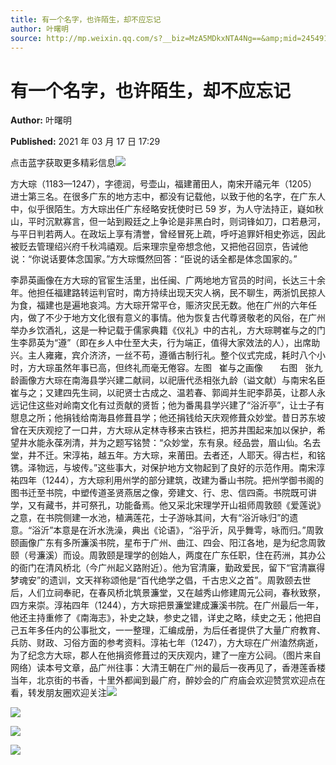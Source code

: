 ```yaml
---
title: 有一个名字，也许陌生，却不应忘记
author: 叶曙明
source: http://mp.weixin.qq.com/s?__biz=MzA5MDkxNTA4Ng==&amp;mid=2454910788&amp;idx=1&amp;sn=f2c79c940a8cd5af9d9a2c4bba255c29&amp;chksm=87a23f25b0d5b63330205085a16776874f1606148ac0233431961a2e814b0795b02d7e405d2a&poc_token=HJ_Do2ejHyO-wNZGG8Q1S8FdPgy1YBBEob-nUEme
---
```


# 有一个名字，也许陌生，却不应忘记

**Author:** 叶曙明

**Published:** 2021 年 03 月 17 日 17:29

点击蓝字获取更多精彩信息![](https://mmbiz.qpic.cn/mmbiz_gif/Ljib4So7yuWiaYyUy2LD2xphKdkhBEVEIibgxiaqSrr4RxfPLSQZQpD4zeuMj7jN7jyM8pJYtRW6aFCGaaQenhZ3Gw/640?wx_fmt=gif)

方大琮（1183—1247），字德润，号壶山，福建莆田人，南宋开禧元年（1205）进士第三名。在很多广东的地方志中，都没有记载他，以致于他的名字，在广东人中，似乎很陌生。方大琮出任广东经略安抚使时已 59 岁，为人守法持正，嶷如秋山，平时沉默寡言，但一站到殿廷之上争论是非黑白时，则词锋如刀，口若悬河，与平日判若两人。在政坛上享有清誉，曾经冒死上疏，呼吁追罪奸相史弥远，因此被贬去管理绍兴府千秋鸿禧观。后来理宗皇帝想念他，又把他召回京，告诫他说：“你说话要体念国家。”方大琮慨然回答：“臣说的话全都是体念国家的。”

李昴英画像在方大琮的官宦生活里，出任闽、广两地地方官员的时间，长达三十余年。他担任福建路转运判官时，南方持续出现天灾人祸，民不聊生，两浙饥民掠人为食，福建也是遍地哀鸿。方大琮开常平仓，赈济灾民无数。他在广州的六年任内，做了不少于地方文化很有意义的事情。他为恢复古代尊贤敬老的风俗，在广州举办乡饮酒礼，这是一种记载于儒家典籍《仪礼》中的古礼，方大琮聘崔与之的门生李昴英为“遵”（即在乡人中仕至大夫，行为端正，值得大家效法的人），出席助兴。主人雍雍，宾介济济，一丝不苟，遵循古制行礼。整个仪式完成，耗时八个小时，方大琮虽然年事已高，但终礼而毫无倦容。左图   崔与之画像       右图   张九龄画像方大琮在南海县学兴建二献祠，以祀唐代丞相张九龄（谥文献）与南宋名臣崔与之；又建四先生祠，以祀贤士古成之、温若春、郭阊并生祀李昴英，让郡人永远记住这些对岭南文化有过贡献的贤哲；他为番禺县学兴建了“浴沂亭”，让士子有憇息之所；他捐钱给南海县修葺县学；他还捐钱给天庆观修葺众妙堂。昔日苏东坡曾在天庆观挖了一口井，方大琮从定林寺移来古铁栏，把苏井围起来加以保护，希望井水能永葆冽清，并为之题写铭赞：“众妙堂，东有泉。经品尝，眉山仙。名去堂，井不迁。宋淳祐，越五年。方大琮，来莆田。去者还，人耶天。得古栏，和铭镌。泽物远，与坡传。”这些事大，对保护地方文物起到了良好的示范作用。南宋淳祐四年（1244），方大琮利用州学的部分建筑，改建为番山书院。把州学御书阁的图书迁至书院，中塑传道圣贤燕居之像，旁建文、行、忠、信四斋。书院既可讲学，又有藏书，并可祭孔，功能备焉。他又采北宋理学开山祖师周敦颐《爱莲说》之意，在书院侧建一水池，植满莲花，士子游咏其间，大有“浴沂咏归”的遗意。“浴沂”本意是在沂水洗澡，典出《论语》，“浴乎沂，风乎舞雩，咏而归。”周敦颐画像广东有多所濂溪书院，星布于广州、曲江、四会、阳江各地，是为纪念周敦颐（号濂溪）而设。周敦颐是理学的创始人，两度在广东任职，住在药洲，其办公的衙门在清风桥北（今广州起义路附近）。他为官清廉，勤政爱民，留下“官清赢得梦魂安”的遗训，文天祥称颂他是“百代绝学之倡，千古忠义之首”。周敦颐去世后，人们立祠奉祀，在春风桥北筑景濂堂，又在越秀山修建周元公祠，春秋致祭，四方来崇。淳祐四年（1244），方大琮把景濂堂建成濂溪书院。在广州最后一年，他还主持重修了《南海志》，补史之缺，参史之错，详史之略，续史之无；他把自己五年多任内的公事批文，一一整理，汇编成册，为后任者提供了大量广府教育、兵防、财政、习俗方面的参考资料。淳祐七年（1247），方大琮在广州溘然病逝，为了纪念方大琮，郡人在他捐资修葺过的天庆观内，建了一座方公祠。（图片来自网络）读本号文章，品广州往事：大清王朝在广州的最后一夜再见了，香港莲香楼当年，北京街的书香，十里外都闻到最广府，醉妙会的广府庙会欢迎赞赏欢迎点在看，转发朋友圈欢迎关注![](https://mmbiz.qpic.cn/mmbiz_jpg/PJWG74pLsMbqcbJg3beKXxZkZSp0ZreVAuDUgjo8A3TV2cOLibzZynERuQyldjDQC5DialxhZvh38bN9ZicD07EdA/640?wx_fmt=jpeg)

![](https://mmbiz.qpic.cn/mmbiz_jpg/PJWG74pLsMbqcbJg3beKXxZkZSp0ZreVCk92Ngu9fVeFaWNrYbAmicAkYEIico0Tqmia9334icyQ7iaHIaJmjudCHOA/640?wx_fmt=jpeg)

![](https://mmbiz.qpic.cn/mmbiz_jpg/PJWG74pLsMbqcbJg3beKXxZkZSp0ZreVsJ4p1LXt2OThRmVU55AWf6oBtLiclAOE0oRNUkTQT4v4richay5rXfzg/640?wx_fmt=jpeg)

![](https://mmbiz.qpic.cn/mmbiz_jpg/PJWG74pLsMbqcbJg3beKXxZkZSp0ZreVYbexZ19M7qvKX6UttrUmwsRr991rn7oVibCOpck8HzicQf5c7m1oGAbQ/640?wx_fmt=jpeg)
